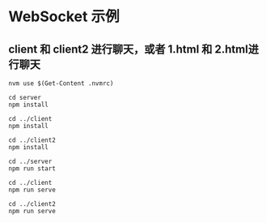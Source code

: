 # WebSocket 示例

## client 和 client2 进行聊天，或者 1.html 和 2.html进行聊天

```shell
nvm use $(Get-Content .nvmrc)
```

```shell
cd server
npm install
```

```shell
cd ../client
npm install
```

```shell
cd ../client2
npm install
```

```shell
cd ../server
npm run start
```

```shell
cd ../client
npm run serve
```

```shell
cd ../client2
npm run serve
```